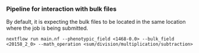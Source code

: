 ### Pipeline for interaction with bulk files

By default, it is expecting the bulk files to be located in the same location where the job is being submitted.

`nextflow run main.nf --phenotypic_field <1468-0.0> --bulk_field <20158_2_0> --math_operation <sum/division/multiplication/subtraction>`
